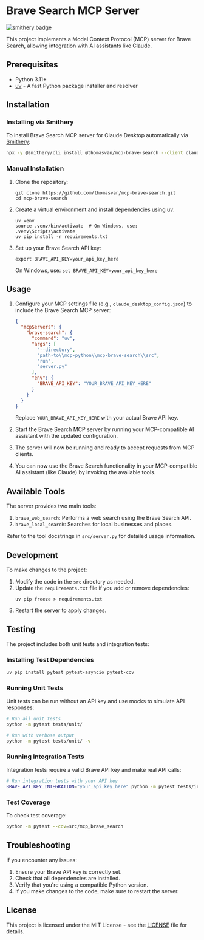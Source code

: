 # Brave Search MCP Server

[![smithery badge](https://smithery.ai/badge/@thomasvan/mcp-brave-search)](https://smithery.ai/server/@thomasvan/mcp-brave-search)

This project implements a Model Context Protocol (MCP) server for Brave Search, allowing integration with AI assistants like Claude.

## Prerequisites

- Python 3.11+
- [uv](https://github.com/astral-sh/uv) - A fast Python package installer and resolver

## Installation

### Installing via Smithery

To install Brave Search MCP server for Claude Desktop automatically via [Smithery](https://smithery.ai/server/@thomasvan/mcp-brave-search):

```bash
npx -y @smithery/cli install @thomasvan/mcp-brave-search --client claude
```

### Manual Installation
1. Clone the repository:
   ```
   git clone https://github.com/thomasvan/mcp-brave-search.git
   cd mcp-brave-search
   ```

2. Create a virtual environment and install dependencies using uv:
   ```
   uv venv
   source .venv/bin/activate  # On Windows, use: .venv\Scripts\activate
   uv pip install -r requirements.txt
   ```

3. Set up your Brave Search API key:
   ```
   export BRAVE_API_KEY=your_api_key_here
   ```
   On Windows, use: `set BRAVE_API_KEY=your_api_key_here`

## Usage

1. Configure your MCP settings file (e.g., `claude_desktop_config.json`) to include the Brave Search MCP server:

   ```json
   {
     "mcpServers": {
       "brave-search": {
         "command": "uv",
         "args": [
           "--directory",
           "path-to\\mcp-python\\mcp-brave-search\\src",
           "run",
           "server.py"
         ],
         "env": {
           "BRAVE_API_KEY": "YOUR_BRAVE_API_KEY_HERE"
         }
       }
     }
   }
   ```

   Replace `YOUR_BRAVE_API_KEY_HERE` with your actual Brave API key.

2. Start the Brave Search MCP server by running your MCP-compatible AI assistant with the updated configuration.

3. The server will now be running and ready to accept requests from MCP clients.

4. You can now use the Brave Search functionality in your MCP-compatible AI assistant (like Claude) by invoking the available tools.

## Available Tools

The server provides two main tools:

1. `brave_web_search`: Performs a web search using the Brave Search API.
2. `brave_local_search`: Searches for local businesses and places.

Refer to the tool docstrings in `src/server.py` for detailed usage information.

## Development

To make changes to the project:

1. Modify the code in the `src` directory as needed.
2. Update the `requirements.txt` file if you add or remove dependencies:
   ```
   uv pip freeze > requirements.txt
   ```
3. Restart the server to apply changes.

## Testing

The project includes both unit tests and integration tests:

### Installing Test Dependencies

```bash
uv pip install pytest pytest-asyncio pytest-cov
```

### Running Unit Tests

Unit tests can be run without an API key and use mocks to simulate API responses:

```bash
# Run all unit tests
python -m pytest tests/unit/

# Run with verbose output
python -m pytest tests/unit/ -v
```

### Running Integration Tests

Integration tests require a valid Brave API key and make real API calls:

```bash
# Run integration tests with your API key
BRAVE_API_KEY_INTEGRATION="your_api_key_here" python -m pytest tests/integration/ -v
```

### Test Coverage

To check test coverage:

```bash
python -m pytest --cov=src/mcp_brave_search
```

## Troubleshooting

If you encounter any issues:

1. Ensure your Brave API key is correctly set.
2. Check that all dependencies are installed.
3. Verify that you're using a compatible Python version.
4. If you make changes to the code, make sure to restart the server.

## License

This project is licensed under the MIT License - see the [LICENSE](LICENSE) file for details.
